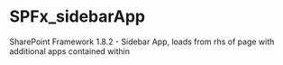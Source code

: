 # SPFx_sidebarApp
SharePoint Framework 1.8.2 - Sidebar App, loads from rhs of page with additional apps contained within
